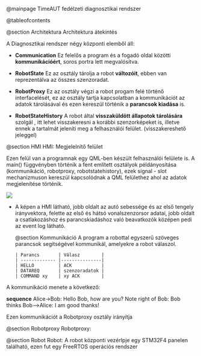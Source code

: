  @mainpage TimeAUT fedélzeti diagnosztikai rendszer

 @tableofcontents

 @section Architektura Architektura átekintés

 A Diagnosztikai rendszer négy központi elemből áll:

 * **Communication**
 Ez felelős a program és a fogadó oldal közötti **kommunikációért**, soros portra lett megvalósítva.

 * **RobotState**
 Ez az osztály tárolja a robot **változóit**, ebben van reprezentálva az összes szenzoradat.

 * **RobotProxy**
 Ez az osztály végzi a robot progam felé történő interfacelését, ez az osztály tartja kapcsolatban a kommunikációt
 az adatok tárolásával és ezen kereszül történik a **parancsok kiadása** is.

 * **RobotStateHistory**
 A robot által **visszaküldött állapotok tárolására** szolgál , itt lehet visszakeresni a korábbi szenzorképeket is,
 illetve ennek a tartalmát jeleníti meg a felhasználói felület. (visszakereshető jeleggel)

  @section HMI HMI: Megjelelnítő felület

 Ezen felül van a programnak egy QML-ben készült felhasználói felülete is.
 A main() függvényben történik a fent említett osztályok példányosítása (kommunikáció, robotproxy, robotstatehistory),
    ezek signal - slot mechanizmuson kereszül kapcsolódnak a QML felülethez ahol az adatok megjelenítése történik.

![](HMI.jpg)

  * A képen a HMI látható, jobb oldalt az autó sebessége és az első tengely irányvektora,
  felette az első és hátsó vonalszenzorsor adatai, jobb oldalt a csatlakozáshoz és parancskiadáshoz való beavatkozók
  középen pedi az event log látható.

     @section Kommunikáció
        A program a robottal egyszerű szöveges parancsok segítségével kommunikál, amelyekre a robot válaszol.

        | Parancs       | Válasz        |
        | ------------- |---------------|
        | HELLO         | ACK           |
        | DATAREQ       | szenzoradatok |
        | COMMAND xy    | xy ACK        |

A kommunikáció menete a következő:



**sequence**
Alice->Bob: Hello Bob, how are you?
Note right of Bob: Bob thinks
Bob-->Alice: I am good thanks!



Ezen kommunikációt a Robotproxy osztály irányítja

 @section Robotproxy Robotproxy:

 @section Robot Robot:
  A robot központi vezérlpje egy STM32F4 panelen található, ezen fut egy FreeRTOS operációs rendszer

